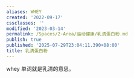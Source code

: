```yaml
---
aliases: WHEY
created: '2022-09-17'
cssclasses: ''
modified: '2023-03-14'
permalink: /Spaces/2-Area/运动健康/乳清蛋白粉.md
publish: true
published: '2025-07-29T23:04:11.390+08:00'
title: 乳清蛋白粉
---
```

whey 单词就是乳清的意思。